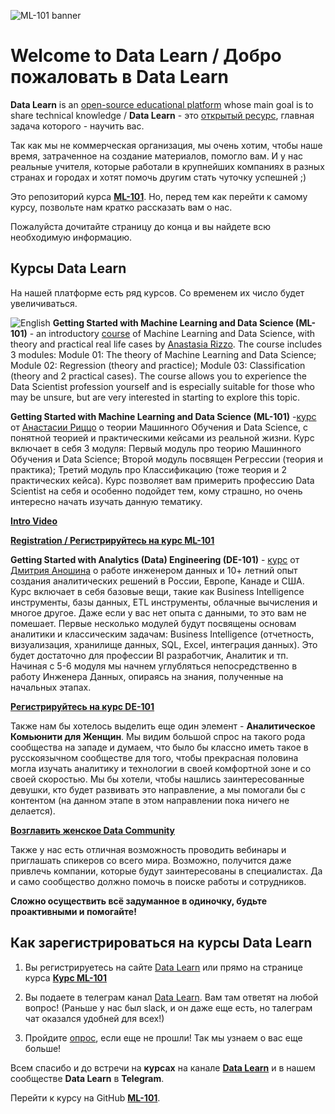 
![ML-101 banner](https://user-images.githubusercontent.com/55031920/105115016-60449b00-5ac8-11eb-99d9-13121802aefd.jpg)

# Welcome to Data Learn / Добро пожаловать в Data Learn

**Data Learn** is an [open-source educational platform](https://datalearn.ru/) whose main goal is to share technical knowledge / **Data Learn** - это [открытый ресурс](https://datalearn.ru/), главная задача которого - научить вас. 

Так как мы не коммерческая организация, мы очень хотим, чтобы наше время, затраченное на создание материалов, помогло вам. И у нас реальные учителя, которые работали в крупнейших компаниях в разных странах и городах и хотят помочь другим стать чуточку успешней ;)

Это репозиторий курса [**ML-101**](https://github.com/Data-Learn/data-science/blob/main/ML-101%20Guide.md). Но, перед тем как перейти к самому курсу, позвольте нам кратко рассказать вам о нас. 

Пожалуйста дочитайте страницу до конца и вы найдете всю необходимую информацию.


## Курсы Data Learn

На нашей платформе есть ряд курсов. Со временем их число будет увеличиваться.

![English](https://img.shields.io/badge/-English-green) **Getting Started with Machine Learning and Data Science (ML-101)** - an introductory [course](https://github.com/Data-Learn/data-science/blob/main/ML-101%20Guide.md) of Machine Learning and Data Science, with theory and practical real life cases by [Anastasia Rizzo](https://github.com/arizzogithub?tab=overview&from=2022-07-01&to=2022-07-03). 
The course includes 3 modules: 
Module 01: The theory of Machine Learning and Data Science; 
Module 02: Regression (theory and practice); 
Module 03: Classification (theory and 2 practical cases).
The course allows you to experience the Data Scientist profession yourself and is especially suitable for those who may be unsure, but are very interested in starting to explore this topic.

**Getting Started with Machine Learning and Data Science (ML-101)** -[курс](https://github.com/Data-Learn/data-science/blob/main/ML-101%20Guide.md) от [Анастасии Риццо](https://github.com/arizzogithub?tab=overview&from=2022-07-01&to=2022-07-03) о теории Машинного Обучения и Data Science, с понятной теорией и практическими кейсами из реальной жизни. Курс включает в себя 3 модуля: Первый модуль про теорию Машинного Обучения и Data Science; Второй модуль посвящен Регрессии (теория и практика); Третий модуль про Классификацию (тоже теория и 2 практических кейса). Курс позволяет вам примерить профессию Data Scientist на себя и особенно подойдет тем, кому страшно, но очень интересно начать изучать данную тематику.

[**Intro Video**](https://youtu.be/g2azOLGzeNo)

[**Registration / Регистрируйтесь на курс ML-101**](https://datalearn.ru/kurs-po-ml-ds)


**Getting Started with Analytics (Data) Engineering (DE-101)** - [курс](https://github.com/Data-Learn/data-engineering) от [Дмитрия Аношина](https://www.linkedin.com/in/dmitryanoshin/) о работе инженером данных и 10+ летний опыт создания аналитических решений в России, Европе, Канаде и США.  Курс включает в себя базовые вещи, такие как Business Intelligence инструменты, базы данных, ETL инструменты, облачные вычисления и многое другое. Даже если у вас нет опыта с данными, то это вам не помешает. Первые несколько модулей будут посвящены основам аналитики и классическим задачам: Business Intelligence (отчетность, визуализация, хранилище данных, SQL, Excel, интеграция данных). Это будет достаточно для профессии BI разработчик, Аналитик и тп. Начиная с 5-6 модуля мы начнем углубляться непосредственно в работу Инженера Данных, опираясь на знания, полученные на начальных этапах.

[**Регистрируйтесь на курс DE-101**](https://datalearn.ru/kurs-po-getting-start-with-data-engineering)


Также нам бы хотелось выделить еще один элемент - **Аналитическое Комьюнити для Женщин**. Мы видим большой спрос на такого рода сообщества на западе и думаем, что было бы классно иметь такое в русскоязычном сообществе для того, чтобы прекрасная половина могла изучать аналитику и технологии в своей комфортной зоне и со своей скоростью. Мы бы хотели, чтобы нашлись заинтересованные девушки, кто будет развивать это направление, а мы помогали бы с контентом (на данном этапе в этом направлении пока ничего не делается).

[**Возглавить женское Data Community**](https://datalearn.ru/kurs-po-data-analytics-for-women)

Также у нас есть отличная возможность проводить вебинары и приглашать спикеров со всего мира. Возможно, получится даже привлечь компании, которые будут заинтересованы в специалистах. Да и само сообщество должно помочь в поиске работы и сотрудников.

**Сложно осуществить всё задуманное в одиночку, будьте проактивными и помогайте!**


## Как зарегистрироваться на курсы Data Learn
1. Bы регистрируетесь на сайте [Data Learn](https://datalearn.ru) или прямо на страницe курсa [**Курс ML-101**](https://datalearn.ru/kurs-po-ml-ds)

2. Вы подаете в телеграм канал [Data Learn](https://t.me/datalearn_chat/3401). Вам там ответят на любой вопрос! (Раньше у нас был slack, и он даже еще есть, но талеграм чат оказался удобней для всех!)

3. Пройдите [опрос](https://docs.google.com/forms/d/1PT8B4_dYQH8X2yDu8ju0TOHPXVRtky6LPFAN-J1t5hY/edit?ts=60070d83&gxids=7628), если еще не прошли! Так мы узнаем о вас еще больше!


Всем спасибо и до встречи на **курсах** на канале [**Data Learn**](https://www.youtube.com/channel/UCWki7GBUE5lDMJCbn4e1XMg) и в нашем сообществе **Data Learn** в **Telegram**.

Перейти к курсу на GitHub  [**ML-101**](https://github.com/Data-Learn/data-science/blob/main/ML-101%20Guide.md).

